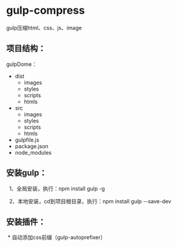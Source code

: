 # gulp-compress
gulp压缩html、css、js、image

## 项目结构：
gulpDome：
 * dist
   * images
   * styles
   * scripts
   * htmls
 * src
   * images
   * styles
   * scripts
   * htmls
 * gulpfile.js
 * package.json
 * node_modules

## 安装gulp：
   1、全局安装，执行：npm install gulp -g
   
   2、本地安装，cd到项目根目录，执行：npm install gulp --save-dev
## 安装插件：
  * 自动添加css前缀（gulp-autoprefixer）
  
